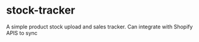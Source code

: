 # stock-tracker
A simple product stock upload and sales tracker. Can integrate with Shopify APIS to sync
